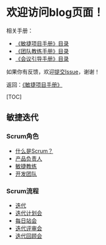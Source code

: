# 欢迎访问blog页面！

相关手册：
- [《敏捷项目手册》目录](https://github.com/ibehujun/blog/issues/1)
- [《团队教练手册》目录](https://github.com/ibehujun/blog/issues/2)
- [《会议引导手册》目录](https://github.com/ibehujun/blog/issues/3)

如果你有反馈，欢迎[提交Issue](https://github.com/ibehujun/blog/issues/new)，谢谢！

返回：[《敏捷项目手册》](https://github.com/ibehujun/blog/issues/1)

[TOC]

## 敏捷迭代
### Scrum角色
- [什么是Scrum？](https://github.com/ibehujun/blog/issues/7)
- [产品负责人](https://github.com/ibehujun/blog/issues/9)
- [敏捷教练](https://github.com/ibehujun/blog/issues/10)
- [开发团队](https://github.com/ibehujun/blog/issues/11)

### Scrum流程
- [迭代](https://github.com/ibehujun/blog/issues/12)
- [迭代计划会](https://github.com/ibehujun/blog/issues/13)
- [每日站会](https://github.com/ibehujun/blog/issues/14)
- [迭代评审会]()
- [迭代回顾会](https://github.com/ibehujun/blog/issues/15)

